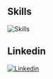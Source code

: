 ## Skills
![Skills](https://skillicons.dev/icons?i=cs,dotnet&perline=2)

## Linkedin
[![Linkedin](https://skillicons.dev/icons?i=linkedin&perline=1)](https://www.linkedin.com/in/canberk-timurlenk/)




